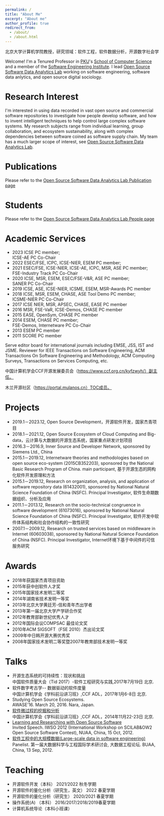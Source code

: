 ```yaml
---
permalink: /
title: "About Me"
excerpt: "About me"
author_profile: true
redirect_from: 
  - /about/
  - /about.html
---
```


北京大学计算机学院教授，研究领域：软件工程，软件数据分析，开源数字社会学

Welcome! I'm a Tenured Professor in [PKU](https://www.pku.edu.cn/)'s [School of Computer Science](https://cs.pku.edu.cn/) and a member of the [Software Engineering Institute](http://www.sei.pku.edu.cn/). I lead [Open Source Software Data Analytics Lab](https://osslab-pku.github.io/) working on software engineering, software data anlytics, and open source digital sociology.


Research Interest
===================
I'm interested in 
using data recorded in vast open source and commercial software repositories to investigate how people develop software, and how to invent intelligent techniques to help control large complex software systems.
My research subjects range from individual learning, group collaboration, and ecosystem sustainability, along with complex dependencies between software coined as software supply chain. 
My team has a much larger scope of interest, see [Open Source Software Data Analytics Lab](https://osslab-pku.github.io/).

Publications
=====================
Please refer to the [Open Source Software Data Analytics Lab Publication page](https://osslab-pku.github.io/publications/)

Students
=====================
Please refer to the [Open Source Software Data Analytics Lab People page](https://osslab-pku.github.io/people/)

Academic Services
=====================
- 2023	ICSE PC member;  
  ICSE-AE PC Co-Chair
- 2022	ESEC/FSE, ICPC, ICSE-NIER, ESEM PC member;
- 2021	ESEC/FSE, ICSE-NIER, ICSE-AE, ICPC, MSR, ASE PC member;  
  FSE-Industry Track PC Co-Chair
- 2020	ICSE, MSR, ESEM, ESEC/FSE-V&R, ASE PC member;  
  SANER PC Co-Chair
- 2019	ICSE, ASE, ICSE-NIER, ICSME, ESEM, MSR-Awards PC member
- 2018	ICSE, MSR, ESEM, CHASE, ASE Tool Demo PC member;   
  ICSME-NIER PC Co-Chair
- 2017	ICSE NIER, MSR, APSEC, CHASE, EASE PC member
- 2016	MSR, FSE-VaR, ICSE-Demos, CHASE PC member
- 2015	EASE, OpenSym, CHASE PC member
- 2014	ESEM, CHASE PC member;  
  FSE-Demos, Internetware PC Co-Chair
- 2013	ESEM PC member
- 2011	SCORE PC member

Serve editor board for international journals including EMSE, JSS, IST and JSME.
Reviewer for IEEE Transactions on Software Engineering, ACM Transactions On Software Engineering and Methodology, ACM Computing Surveys, Transactions on Services Computing, etc.

中国计算机学会CCF开源发展委员会（https://www.ccf.org.cn/kyfzwyh/）副主任。

木兰开源社区（https://portal.mulanos.cn）TOC成员。


Projects
========================
- 2019.1－2023.12, Open Source Development，开源软件开发，国家杰青项目
- 2018.1－2021.12, Open Source Ecosystem of Cloud Computing and Big-data，云计算与大数据的开源生态系统，国家重点研发计划项目
- 2016.3－2016.9, Inner Source and Developer Network, sponsored by Siemens Ltd., China
- 2015.1－2019.12, Internetware theories and methodologies based on open source eco-system (2015CB352203), sponsored by the National Basic Research Program of China. main participant, 基于开源生态的网构化软件开发原理和方法
- 2015.1－2019.12, Research on organization, analysis, and application of software repository data (61432001), sponsored by National Natural Science Foundation of China (NSFC). Principal Investigator, 软件生命期数据组织、分析及应用
- 2011.1－2013.12, Research on the socio-technical congruence in software development (61073016), sponsored by National Natural Science Foundation of China (NSFC). Principal Investigator, 软件开发中软件体系结构和社会协作结构的一致性研究
- 2007.1－2009.12, Research on trusted services based on middleware in Internet (60603038), sponsored by National Natural Science Foundation of China (NSFC). Principal Investigator, Internet环境下基于中间件的可信服务研究

Awards
==================
- 2018年获国家杰青项目资助
- 2015年获中创软件人才奖
- 2015年国家技术发明二等奖
- 2014年湖南省技术发明一等奖
- 2013年北京大学黄廷芳-信和青年杰出学者
- 2013年第一届北京大学产学研合作奖
- 2012年教育部新世纪优秀人才
- 2012年国际会议COMPSAC 最佳论文奖
- 2010年ACM SIGSOFT（FSE 2010）杰出论文奖
- 2009年中日韩开源大赛优秀奖
- 2008年国家技术发明二等奖暨2007年教育部技术发明一等奖

Talks
=================
- 开源生态系统的可持续性：现状和挑战   
中国软件质量大会（Tid 2017）-软件工程研究与实践,2017年7月19日 北京.
- 软件数字考古学-- 数据驱动的软件度量   
中国计算机学会《学科前沿讲习班》,CCF ADL，2017年1月6-8日 北京.
- Studying Open Source Ecosystems.   
AWASE'16. March 20, 2016. Nara, Japan.
- [软件微过程的挖掘和分析](https://minghuizhou.github.io/files/20141122-CCF-final.pdf)   
中国计算机学会《学科前沿讲习班》,CCF ADL，2014年11月22-23日 北京.
- [Learning and Researching with Open Source Software](https://minghuizhou.github.io/files/20121015-IWSO-NUAA.pdf)   
Invited Speech. IWSO 2012 (International Workshop on SCILAB&OW2 Open Source Software Contest), NUAA, China, 15 Oct, 2012.
- [软件工程中的大规模数据(Large-scale data in software engineering)](https://minghuizhou.github.io/files/20120913-bigdatapanelist-BUAA.pdf)   
Panelist. 第一届大数据科学与工程国际学术研讨会, 大数据工程论坛. BUAA, China, 13 Sep, 2012.

Teaching
===================
- 开源软件开发（本科） 2021/2022 秋冬学期
- 开源软件的量化分析（研究生，英文）  2022 春夏学期
- 开源软件的量化分析（研究生）  2020/2021 春夏学期
- 操作系统(A)  （本科） 
2016/2017/2018/2019春夏学期
- 计算机系统导论（本科小班课）   
